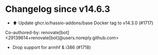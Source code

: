 # Changelog since v14.6.3
- ⬆️ Update ghcr.io/hassio-addons/base Docker tag to v14.3.0 (#1717)

Co-authored-by: renovate[bot] <29139614+renovate[bot]@users.noreply.github.com> 
- Drop support for armhf & i386 (#1718) 
